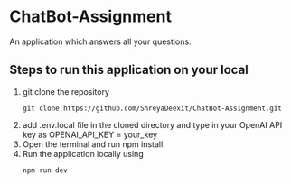 # ChatBot-Assignment

An application which answers all your questions. 

## Steps to run this application on your local
1. git clone the repository
   ```
   git clone https://github.com/ShreyaDeexit/ChatBot-Assignment.git

   ```
2. add .env.local file in the cloned directory and type in your OpenAI API key as OPENAI_API_KEY = your_key
3. Open the terminal and run npm install.
4. Run the application locally using
   ```
   npm run dev
   ```
